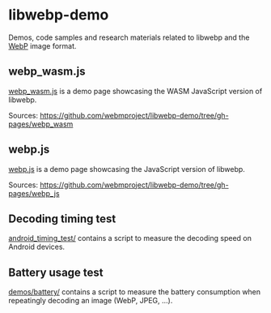 # libwebp-demo

Demos, code samples and research materials related to libwebp and the [WebP]
image format.

[WebP]: https://developers.google.com/speed/webp/

## webp_wasm.js

[webp_wasm.js](https://webmproject.github.io/libwebp-demo/webp_wasm/index.html) is a demo page showcasing the WASM JavaScript version of libwebp.

Sources: https://github.com/webmproject/libwebp-demo/tree/gh-pages/webp_wasm

## webp.js

[webp.js](https://webmproject.github.io/libwebp-demo/webp_js/index.html) is a demo page showcasing the JavaScript version of libwebp.

Sources: https://github.com/webmproject/libwebp-demo/tree/gh-pages/webp_js

## Decoding timing test

[android_timing_test/](https://github.com/webmproject/libwebp-demo/tree/master/android_webp_test) contains a script to measure the decoding speed on Android devices.

## Battery usage test

[demos/battery/](https://github.com/webmproject/libwebp-demo/tree/gh-pages/demos/battery) contains a script to measure the battery consumption when repeatingly decoding an image (WebP, JPEG, ...).
